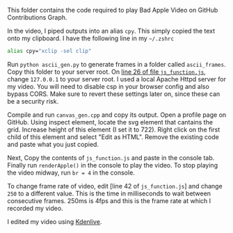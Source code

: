 This folder contains the code required to play Bad Apple Video on GitHub Contributions Graph.

In the video, I piped outputs into an alias `cpy`. This simply copied the text onto my clipboard. I have the following line in my `~/.zshrc`
```sh
alias cpy="xclip -sel clip"
```

Run `python ascii_gen.py` to generate frames in a folder called `ascii_frames`. Copy this folder to your server root. On [line 26 of file `js_function.js`](https://github.com/flyingcakes85/bad-apple/blob/main/github-contributions/js_function.js#L26), change `127.0.0.1` to your server root. I used a local Apache Httpd server for my video. You will need to disable csp in your browser config and also bypass CORS. Make sure to revert these settings later on, since these can be a security risk.

Compile and run `canvas_gen.cpp` and copy its output. Open a profile page on GitHub. Using inspect element, locate the svg element that cantains the grid. Increase height of this element (I set it to 722). Right click on the first child of this element and select "Edit as HTML". Remove the existing code and paste what you just copied.

Next, Copy the contents of `js_function.js` and paste in the console tab. Finally run `renderApple()` in the console to play the video. To stop playing the video midway, run `br = 4` in the console.

To change frame rate of video, edit [line 42 of `js_function.js`] and change `250` to a different value. This is the time in milliseconds to wait between consecutive frames. 250ms is 4fps and this is the frame rate at which I recorded my video. 

I edited my video using [Kdenlive](https://kdenlive.org/en/).
